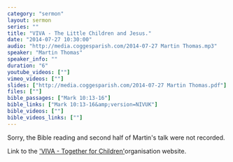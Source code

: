```yaml
---
category: "sermon"
layout: sermon
series: ""
title: "VIVA - The Little Children and Jesus."
date: "2014-07-27 10:30:00"
audio: "http://media.coggesparish.com/2014-07-27 Martin Thomas.mp3"
speaker: "Martin Thomas"
speaker_info: ""
duration: "6"
youtube_videos: [""]
vimeo_videos: [""]
slides: ["http://media.coggesparish.com/2014-07-27 Martin Thomas.pdf"]
files: [""]
bible_passages: ["Mark 10:13-16"]
bible_links: ["Mark 10:13-16&amp;version=NIVUK"]
bible_videos: [""]
bible_videos_links: [""]
---
```


Sorry, the Bible reading and second half of Martin's talk were not recorded.

Link to the ['VIVA - Together for Children'](http://www.viva.org "Opens a link to the 'VIVA' organisation website.")organisation website.
